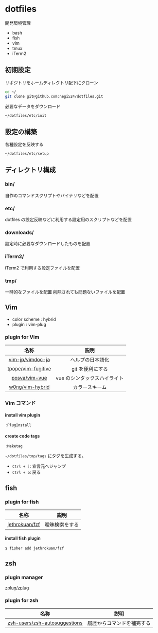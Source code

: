 # dotfiles

開発環境管理

- bash
- fish
- vim
- tmux
- iTerm2

## 初期設定

リポジトリをホームディレクトリ配下にクローン

```bash
cd ~/
git clone git@github.com:negi524/dotfiles.git
```

必要なデータをダウンロード

```bash
~/dotfiles/etc/init
```

## 設定の構築

各種設定を反映する

```bash
~/dotfiles/etc/setup
```

## ディレクトリ構成

### bin/

自作のコマンドスクリプトやバイナリなどを配置

### etc/

dotfiles の設定反映などに利用する設定用のスクリプトなどを配置

### downloads/

設定時に必要なダウンロードしたものを配置

### iTerm2/

iTerm2 で利用する設定ファイルを配置

### tmp/

一時的なファイルを配置
削除されても問題ないファイルを配置

## Vim

- color scheme : hybrid
- plugin : vim-plug

### plugin for Vim

|          名称          |             説明             |
| :--------------------: | :--------------------------: |
|  [vim-jp/vimdoc-ja][]  |       ヘルプの日本語化       |
| [tpope/vim-fugitive][] |       git を便利にする       |
|   [posva/vim-vue][]    | vue のシンタックスハイライト |
|   [w0ng/vim-hybrid][]  | カラースキーム               |

### Vim コマンド

#### install vim plugin

```
:PlugInstall
```

#### create code tags

```
:Maketag
```

`~/dotfiles/tmp/tags` にタグを生成する。

- `Ctrl + ]`: 宣言元へジャンプ
- `Ctrl + o`: 戻る

## fish

### plugin for fish

|        名称        |      説明      |
| :----------------: | :------------: |
| [jethrokuan/fzf][] | 曖昧検索をする |

#### install fish plugin

```
$ fisher add jethrokuan/fzf
```

## zsh

### plugin manager

[zplug/zplug][]

### plugin for zsh

|               名称                |            説明            |
|:---------------------------------:|:--------------------------:|
| [zsh-users/zsh-autosuggestions][] | 履歴からコマンドを補完する |

[vim-jp/vimdoc-ja]: https://github.com/vim-jp/vimdoc-ja
[tpope/vim-fugitive]: https://github.com/tpope/vim-fugitive
[posva/vim-vue]: https://github.com/posva/vim-vue
[jethrokuan/fzf]: https://github.com/jethrokuan/fzf
[w0ng/vim-hybrid]: https://github.com/w0ng/vim-hybrid
[zplug/zplug]: https://github.com/zplug/zplug
[zsh-users/zsh-autosuggestions]: https://github.com/zsh-users/zsh-autosuggestions
